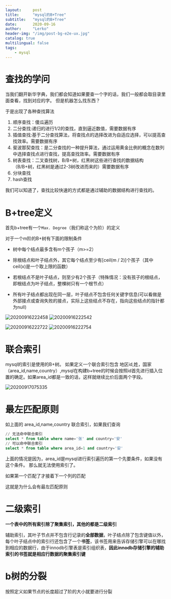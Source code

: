 ```yaml
---
layout:     post
title:      "mysql的B+Tree"
subtitle:   "mysql的B+Tree"
date:       2020-09-16
author:     "Lerko"
header-img: "/img/post-bg-e2e-ux.jpg"
catalog: true
multilingual: false
tags:
    - mysql
---
```



# 查找的学问

当我们翻开新华字典，我们都会知道如果要查一个字的话，我们一般都会取目录里面查看，找到对应的字。
但是机器怎么找东西？

于是出现了各种查找算法

1. 顺序查找：傻瓜遍历
2. 二分查找:递归的进行1/2的查找，直到逼近数值，需要数据有序
3. 插值查找:基于二分查找算法，将查找点的选择改进为自适应选择，可以提高查找效率。需要数据有序
4. 斐波那契查找：是二分查找的一种提升算法，通过运用黄金比例的概念在数列中选择查找点进行查找，提高查找效率。需要数据有序
5. 树表查找：二叉查找树，B/B+树，红黑树这些进行查找的数据结构（B/B+树，红黑树是通过2-3树改进而来的）需要数据有序
6. 分块查找
7. hash查找


我们可以知道了，查找比较快速的方式都是通过辅助的数据结构进行查找的。


# B+tree定义

首先b+tree有一个`Max. Degree`（我们称这个为阶）的定义

对于一个m阶的B+树有下面的限制条件

* 树中每个结点最多含有m个孩子（m>=2）

* 除根结点和叶子结点外，其它每个结点至少有[ceil(m / 2)]个孩子（其中ceil(x)是一个取上限的函数）


* 若根结点不是叶子结点，则至少有2个孩子（特殊情况：没有孩子的根结点，即根结点为叶子结点，整棵树只有一个根节点）



* 所有叶子结点都出现在同一层，叶子结点不包含任何关键字信息(可以看做是外部接点或查询失败的接点，实际上这些结点不存在，指向这些结点的指针都为null)


![20200916222458](http://chenyingqiao.github.io/img/20200916222458.png)
![20200916222542](http://chenyingqiao.github.io/img/20200916222542.png)

![20200916222722](http://chenyingqiao.github.io/img/20200916222722.png)
![20200916222754](http://chenyingqiao.github.io/img/20200916222754.png)


# 联合索引

mysql的索引是使用的B+树。
如果定义一个联合索引包含 地区id,姓，国家（area_id,name,country）,mysql在构建b+tree的时候会按照id首先进行插入位置的确定。如果area_id都是一致的话，这样就继续比价后面两个字段。

![20200917075335](http://chenyingqiao.github.io/img/20200917075335.png)

# 最左匹配原则

如上面的 area_id,name,country 联合索引，如果我们查询

```sql
// 无法命中联合索引
select * from table where name='张' and country='安'
// 可以命中联合索引
select * from table where area_id=1 and country='安'
```

上面的情况是因为，area_id是mysql进行索引遍历的第一个先要条件，如果没有这个条件。
那么就无法使用索引了。

如果第一个匹配了才接着下一个列的匹配

这就是为什么会有最左匹配原则

# 二级索引

**一个表中的所有索引除了聚集索引，其他的都是二级索引**

辅助索引，其叶子节点并不包含行记录的**全部数据**，叶子结点除了包含键值以外，每个叶子结点中的索引行还包含了一个**书签**，该书签用来告诉存储引擎可以在哪找到相应的数据行，由于innodb引擎表是索引组织表，**因此innodb存储引擎的辅助索引的书签就是相应行数据的聚集索引键**

# b树的分裂

按照定义如果节点的长度超过了阶的大小就要进行分裂
